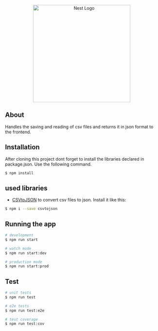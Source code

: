 <p align="center">
  <a href="http://nestjs.com/" target="blank"><img src="https://nestjs.com/img/logo_text.svg" width="320" alt="Nest Logo" /></a>
</p>



## About
Handles the saving and reading of csv files and returns it in json format to the frontend.

## Installation
After cloning this project dont forget to install the libraries declared in package.json. Use the following command.
```bash
$ npm install
```

## used libraries
- [CSVtoJSON](https://github.com/Keyang/node-csvtojson) to convert csv files to json. Install it like this: 
```bash 
$ npm i --save csvtojson 
```

## Running the app

```bash
# development
$ npm run start

# watch mode
$ npm run start:dev

# production mode
$ npm run start:prod
```

## Test

```bash
# unit tests
$ npm run test

# e2e tests
$ npm run test:e2e

# test coverage
$ npm run test:cov
```

